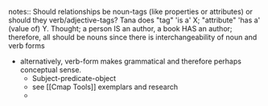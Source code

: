 notes:: Should relationships be noun-tags (like properties or attributes) or should they verb/adjective-tags? Tana does "tag" 'is a' X; "attribute" 'has a' (value of) Y. Thought; a person IS an author, a book HAS an author; therefore, all should be nouns since there is interchangeability of noun and verb forms

- alternatively, verb-form makes grammatical and therefore perhaps conceptual sense.
	- Subject-predicate-object
	- see [[Cmap Tools]] exemplars and research
	-